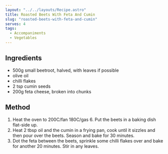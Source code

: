 ```yaml
---
layout: "../../layouts/Recipe.astro"
title: Roasted Beets With Feta And Cumin
slug: "roasted-beets-with-feta-and-cumin"
serves: 4
tags:
  - Accompaniments
  - Vegetables
---
```


## Ingredients

- 500g small beetroot, halved, with leaves if possible
- olive oil
- chilli flakes
- 2 tsp cumin seeds
- 200g feta cheese, broken into chunks

## Method

1. Heat the oven to 200C/fan 180C/gas 6. Put the beets in a baking dish flat-side up. 
1. Heat 2 tbsp oil and the cumin in a frying pan, cook until it sizzles and then pour over the beets. Season and bake for 30 minutes. 
1. Dot the feta between the beets, sprinkle some chilli flakes over and bake for another 20 minutes. Stir in any leaves.